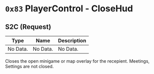 ﻿# `0x83` PlayerControl - CloseHud
## S2C (Request)
| Type | Name | Description |
| --- | --- | --- |
| No Data. | No Data. | No Data. |

Closes the open minigame or map overlay for the recepient. Meetings, Settings are not closed.
